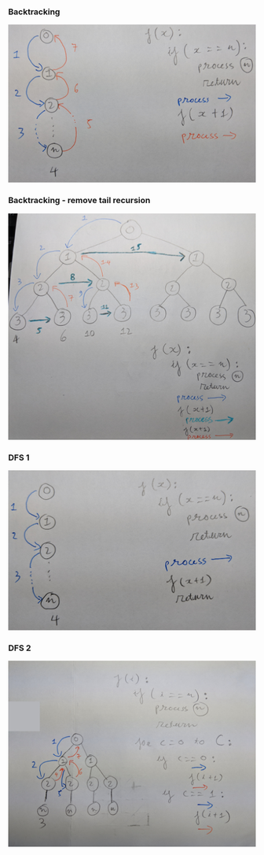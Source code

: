 
### Backtracking
<img src="./img/1.jpg" alt="drawing" width="680"/>

### Backtracking - remove tail recursion
<img src="./img/3.jpg" alt="drawing" width="680"/>

### DFS 1
<img src="./img/2.jpg" alt="drawing" width="680"/>

### DFS 2
<img src="./img/4.jpg" alt="drawing" width="680"/>
